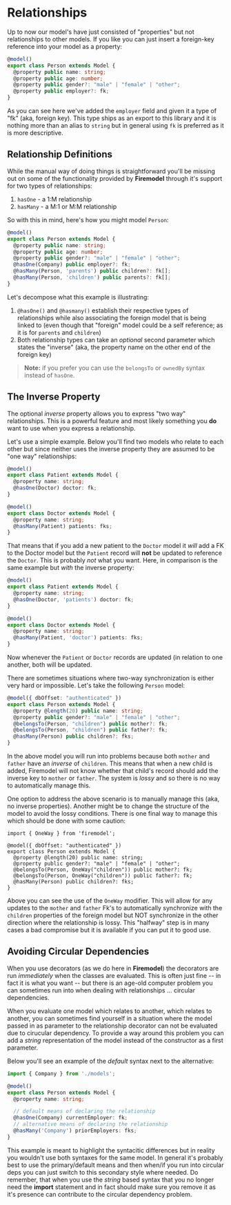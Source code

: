 # Relationships

Up to now our model's have just consisted of "properties" but not relationships to other models. If you like you can just insert a foreign-key reference into your model as a property:

```typescript
@model()
export class Person extends Model {
  @property public name: string;
  @property public age: number;
  @property public gender?: "male" | "female" | "other";
  @property public employer?: fk;
}
```

As you can see here we've added the `employer` field and given it a type of "fk" (aka, foreign key). This type ships as an export to this library and it is nothing more than an alias to `string` but in general using `fk` is preferred as it is more descriptive.

## Relationship Definitions

While the manual way of doing things is straightforward you'll be missing out on some of the functionality provided by **Firemodel** through it's support for two types of relationships:

1. `hasOne` - a 1:M relationship
2. `hasMany` - a M:1 or M:M relationship

So with this in mind, here's how you might model `Person`:

```typescript
@model()
export class Person extends Model {
  @property public name: string;
  @property public age: number;
  @property public gender?: "male" | "female" | "other";
  @hasOne(Company) public employer?: fk;
  @hasMany(Person, 'parents') public children?: fk[];
  @hasMany(Person, 'children') public parents?: fk[];
}
```

Let's decompose what this example is illustrating:

1. `@hasOne()` and `@hasmany()` establish their respective types of relationships while also associating the foreign model that is being linked to (even though that "foreign" model could be a self reference; as it is for `parents` and `children`)
2. Both relationship types can take an _optional_ second parameter which states the "inverse" (aka, the property name on the other end of the foreign key)

> **Note:** if you prefer you can use the `belongsTo` or `ownedBy` syntax instead of `hasOne`.

## The Inverse Property

The optional _inverse_ property allows you to express "two way" relationships. This is a powerful feature and most likely something you **do** want to use when you express a relationship.

Let's use a simple example. Below you'll find two models who relate to each other but since neither uses the inverse property they are assumed to be "one way" relationships:

```typescript
@model()
export class Patient extends Model {
  @property name: string;
  @hasOne(Doctor) doctor: fk;
}

@model()
export class Doctor extends Model {
  @property name: string;
  @hasMany(Patient) patients: fks;
}
```

That means that if you add a new patient to the `Doctor` model it _will_ add a FK to the Doctor model but the `Patient` record will **not** be updated to reference the `Doctor`. This is probably _not_ what you want. Here, in comparison is the same example but _with_ the inverse property:

```typescript
@model()
export class Patient extends Model {
  @property name: string;
  @hasOne(Doctor, 'patients') doctor: fk;
}

@model()
export class Doctor extends Model {
  @property name: string;
  @hasMany(Patient, 'doctor') patients: fks;
}
```

Now whenever the `Patient` or `Doctor` records are updated (in relation to one another, both will be updated.

There are sometimes situations where two-way synchronization is either very hard or impossible. Let's take the following `Person` model:

```typescript
@model({ dbOffset: "authenticated" })
export class Person extends Model {
  @property @length(20) public name: string;
  @property public gender?: "male" | "female" | "other";
  @belongsTo(Person, "children") public mother?: fk;
  @belongsTo(Person, "children") public father?: fk;
  @hasMany(Person) public children?: fks;
}
```

In the above model you will run into problems because both `mother` and `father` have an _inverse_ of `children`. This means that when a new child is added, Firemodel will not know whether that child's record should add the inverse key to `mother` or `father`. The system is _lossy_ and so there is no way to automatically manage this.

One option to address the above scenario is to manually manage this (aka, no inverse properties). Another might be to change the structure of the model to avoid the lossy conditions. There is one final way to manage this which should be done with some caution:

```typescript{7,8}
import { OneWay } from 'firemodel';

@model({ dbOffset: "authenticated" })
export class Person extends Model {
  @property @length(20) public name: string;
  @property public gender?: "male" | "female" | "other";
  @belongsTo(Person, OneWay("children")) public mother?: fk;
  @belongsTo(Person, OneWay("children")) public father?: fk;
  @hasMany(Person) public children?: fks;
}
```

Above you can see the use of the `OneWay` modifier. This will allow for any updates to the `mother` and `father` Fk's to automatically synchronize with the `children` properties of the foreign model but NOT synchronize in the other direction where the relationship is lossy. This "halfway" step is in many cases a bad compromise but it is available if you can put it to good use.

## Avoiding Circular Dependencies

When you use decorators (as we do here in **Firemodel**) the decorators are run _immediately_ when the classes are evaluated. This is often just fine -- in fact it is what you want -- but there is an age-old computer problem you can sometimes run into when dealing with relationships ... circular dependencies.

When you evaluate one model which relates to another, which relates to another, you can sometimes find yourself in a situation where the model passed in as parameter to the relationship decorator can not be evaluated due to cirucular dependency. To provide a way around this problem you can add a _string_ representation of the model instead of the constructor as a first parameter.

Below you'll see an example of the _default_ syntax next to the alternative:

```typescript
import { Company } from './models';

@model()
export class Person extends Model {
  @property name: string;

  // default means of declaring the relationship
  @hasOne(Company) currentEmployer: fk;
  // alternative means of declaring the relationship
  @hasMany('Company') priorEmployers: fks;
}
```

This example is meant to highlight the syntacitic differences but in reality you wouldn't use both syntaxes for the same model. In general it's probably best to use the primary/default means and then when/if you run into circular deps you can just switch to this secondary style where needed. Do remember, that when you use the _string_ based syntax that you no longer need the **import** statement and in fact should make sure you remove it as it's presence can contribute to the circular dependency problem.
